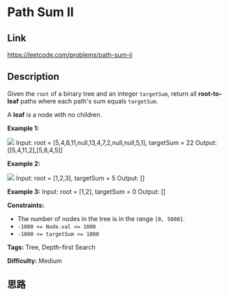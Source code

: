 # Path Sum II

## Link

https://leetcode.com/problems/path-sum-ii


## Description

Given the `root` of a binary tree and an integer `targetSum`, return all
**root-to-leaf** paths where each path's sum equals `targetSum`.

A **leaf** is a node with no children.



**Example 1:**

![](https://assets.leetcode.com/uploads/2021/01/18/pathsumii1.jpg)
            Input: root = [5,4,8,11,null,13,4,7,2,null,null,5,1], targetSum = 22    Output: [[5,4,11,2],[5,8,4,5]]    

**Example 2:**

![](https://assets.leetcode.com/uploads/2021/01/18/pathsum2.jpg)
            Input: root = [1,2,3], targetSum = 5    Output: []    

**Example 3:**
            Input: root = [1,2], targetSum = 0    Output: []    



**Constraints:**

  * The number of nodes in the tree is in the range `[0, 5000]`.
  * `-1000 <= Node.val <= 1000`
  * `-1000 <= targetSum <= 1000`


**Tags:** Tree, Depth-first Search

**Difficulty:** Medium

## 思路

[title]: https://leetcode.com/problems/path-sum-ii
